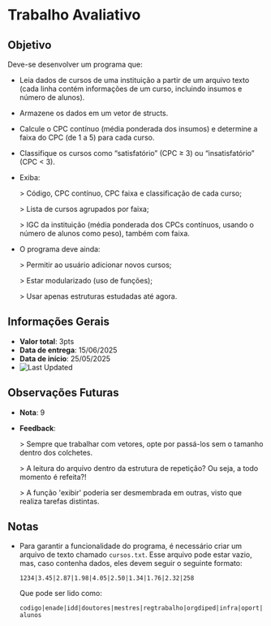 # Trabalho Avaliativo
## Objetivo

Deve-se desenvolver um programa que:

* Leia dados de cursos de uma instituição a partir de um arquivo texto (cada linha contém informações de um curso, incluindo insumos e número de alunos).

* Armazene os dados em um vetor de structs.

* Calcule o CPC contínuo (média ponderada dos insumos) e determine a faixa do CPC (de 1 a 5) para cada curso.

* Classifique os cursos como “satisfatório” (CPC ≥ 3) ou “insatisfatório” (CPC < 3).

* Exiba:

     \> Código, CPC contínuo, CPC faixa e classificação de cada curso;

     \> Lista de cursos agrupados por faixa;

     \> IGC da instituição (média ponderada dos CPCs contínuos, usando o número de alunos como peso), também com faixa.

* O programa deve ainda:

     \> Permitir ao usuário adicionar novos cursos;

     \> Estar modularizado (uso de funções);

     \> Usar apenas estruturas estudadas até agora.


## Informações Gerais

- **Valor total**: 3pts
- **Data de entrega**: 15/06/2025
- **Data de início**: 25/05/2025
- ![Last Updated](https://img.shields.io/github/last-commit/minesweeper1989/trabalho-AV2-FPR)

## Observações Futuras
- **Nota**: 9
- **Feedback**: 

     \> Sempre que trabalhar com vetores, opte por passá-los sem o tamanho dentro dos colchetes.

     \> A leitura do arquivo dentro da estrutura de repetição? Ou seja, a todo momento é refeita?!
     
     \> A função 'exibir' poderia ser desmembrada em outras, visto que realiza tarefas distintas.

## Notas
- Para garantir a funcionalidade do programa, é necessário criar um arquivo de texto chamado ```cursos.txt```. Esse arquivo pode estar vazio, mas, caso contenha dados, eles devem seguir o seguinte formato: 

  ```1234|3.45|2.87|1.98|4.05|2.50|1.34|1.76|2.32|258```
  
  Que pode ser lido como: 
  
  ```codigo|enade|idd|doutores|mestres|regtrabalho|orgdiped|infra|oport|alunos```
